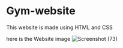 # Gym-website
This website is made using HTML and CSS


here is the Website image
![Screenshot (73)](https://user-images.githubusercontent.com/64901855/132022435-8cd30460-1bdc-4fbb-ba58-98a4b6f3f09e.png)

